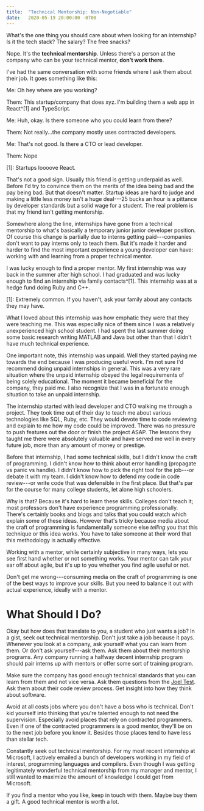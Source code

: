 ```yaml
---
title:  "Technical Mentorship: Non-Negotiable"
date:   2020-05-19 20:00:00 -0700
---
```


What's the one thing you should care about when looking for an
internship? Is it the tech stack? The salary? The free snacks?

Nope. It's the **technical mentorship**. Unless there's a person at
the company who can be your technical mentor, **don't work there**.

I've had the same conversation with some friends where I ask them
about their job. It goes something like this:

Me: Oh hey where are you working?

Them: This startup/company that does xyz. I'm building them a web app
in React^[1] and TypeScript.

Me: Huh, okay. Is there someone who you could learn from there?

Them: Not really...the company mostly uses contracted developers.

Me: That's not good. Is there a CTO or lead developer.

Them: Nope

[1]: Startups loooove React.

That's not a good sign. Usually this friend is getting underpaid as
well. Before I'd try to convince them on the merits of the idea being
bad and the pay being bad. But that doesn't matter. Startup ideas are
hard to judge and making a little less money isn't a huge deal---25
bucks an hour is a pittance by developer standards but a solid wage
for a student. The real problem is that my friend isn't getting
mentorship.

Somewhere along the line, internships have gone from a technical
mentorship to what's basically a temporary junior junior developer
position. Of course this change is partially due to interns getting
paid---companies don't want to pay interns only to teach them. But
it's made it harder and harder to find the most important experience a
young developer can have: working with and learning from a proper
technical mentor.

I was lucky enough to find a proper mentor. My first internship was
way back in the summer after high school. I had graduated and was
lucky enough to find an internship via family contacts^[1]. This
internship was at a hedge fund doing Ruby and C++.

[1]: Extremely common. If you haven't, ask your family about any contacts they may have.

What I loved about this internship was how emphatic they were that
they were teaching me. This was especially nice of them since I was a
relatively unexperienced high school student. I had spent the last
summer doing some basic research writing MATLAB and Java but other
than that I didn't have much technical experience.

One important note, this internship was unpaid. Well they started
paying me towards the end because I was producing useful work. I'm not
sure I'd recommend doing unpaid internships in general. This was a
very rare situation where the unpaid internship obeyed the legal
requirements of being solely educational. The moment it became
beneficial for the company, they paid me. I also recognize that I was
in a fortunate enough situation to take an unpaid internship.

The internship started with lead developer and CTO walking me through
a project. They took time out of their day to teach me about various
technologies like SQL, Ruby, etc. They would devote time to code
reviewing and explain to me how my code could be improved. There was
no pressure to push features out the door or finish the project
ASAP. The lessons they taught me there were absolutely valuable and
have served me well in every future job, more than any amount of money
or prestige.

Before that internship, I had some technical skills, but I didn't know
the craft of programming. I didn't know how to think about error
handling (propagate vs panic vs handle). I didn't know how to pick the
right tool for the job---or debate it with my team. I didn't know how
to defend my code in code review---or write code that was defensible
in the first place. But that's par for the course for many college
students, let alone high schoolers.

Why is that? Because it's hard to learn these skills. Colleges don't
teach it; most professors don't have experience programming
professionally. There's certainly books and blogs and talks that you
could watch which explain some of these ideas. However that's tricky
because media about the craft of programming is fundamentally someone
else *telling* you that this technique or this idea works. You have to
take someone at their word that this methodology is actually
effective.

Working with a mentor, while certainly subjective in many ways, lets
you see first hand whether or not something works. Your mentor can
talk your ear off about agile, but it's up to you whether you find
agile useful or not.

Don't get me wrong---consuming media on the craft of programming is
one of the best ways to improve your skills. But you need to balance
it out with actual experience, ideally with a mentor.

# What Should I Do?

Okay but how does that translate to you, a student who just wants a
job? In a gist, seek out technical mentorship. Don't just take a job
because it pays. Whenever you look at a company, ask yourself what you
can learn from them. Or don't ask yourself---ask them. Ask them about
their mentorship programs. Any company running a halfway decent
internship program should pair interns up with mentors or offer some
sort of training program.

Make sure the company has good enough technical standards that you can
learn from them and not vice versa. Ask them questions from the [Joel
Test](https://www.joelonsoftware.com/2000/08/09/the-joel-test-12-steps-to-better-code/). Ask
them about their code review process. Get insight into how they think about software.

Avoid at all costs jobs where you don't have a boss who is
technical. Don't kid yourself into thinking that you're talented
enough to not need the supervision. Especially avoid places that rely
on contracted programmers. Even if one of the contracted programmers
is a good mentor, they'll be on to the next job before you know
it. Besides those places tend to have less than stellar tech.

Constantly seek out technical mentorship. For my most recent
internship at Microsoft, I actively emailed a bunch of developers
working in my field of interest, programming languages and
compilers. Even though I was getting legitimately wonderful technical
mentorship from my manager and mentor, I still wanted to maximize the
amount of knowledge I could get from Microsoft.

If you find a mentor who you like, keep in touch with them. Maybe buy
them a gift. A good technical mentor is worth a lot.
